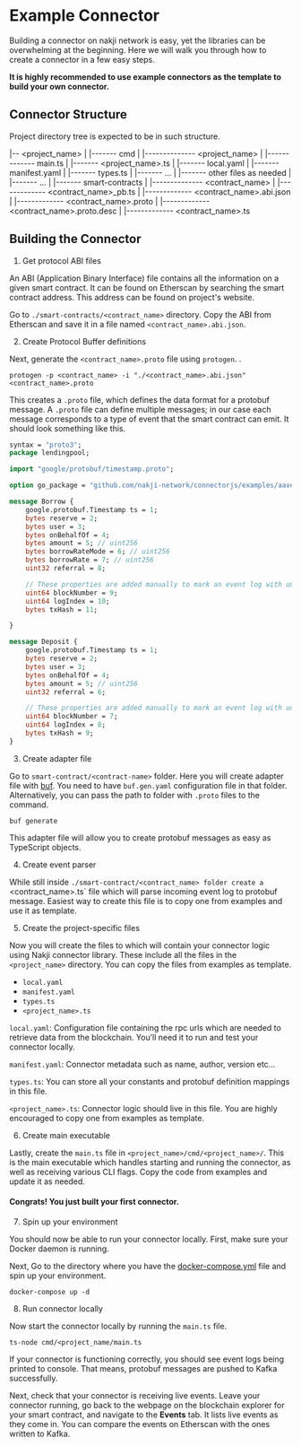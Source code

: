 # Example Connector

Building a connector on nakji network is easy, yet the libraries can be overwhelming at the beginning. Here we will walk you through how to create a connector in a few easy steps.

 **It is highly recommended to use example connectors as the template to build your own connector.**

## Connector Structure

Project directory tree is expected to be in such structure.

|-- <project_name>
|   |------- cmd
|            |-------------- <project_name>
|                             |------------- main.ts
|   |------- <project_name>.ts
|   |------- local.yaml
|   |------- manifest.yaml
|   |------- types.ts
|   |------- ...
|   |------- other files as needed
|   |------- ...
|   |------- smart-contracts
|            |-------------- <contract_name>
|                             |------------- <contract_name>_pb.ts
|                             |------------- <contract_name>.abi.json
|                             |------------- <contract_name>.proto
|                             |------------- <contract_name>.proto.desc
|                             |------------- <contract_name>.ts

## Building the Connector

1. Get protocol ABI files

An ABI (Application Binary Interface) file contains all the information on a given smart contract. It can be found on Etherscan by searching the smart contract address. This address can be found on project's website. 

Go to `./smart-contracts/<contract_name>` directory. Copy the ABI from Etherscan and save it in a file named `<contract_name>.abi.json`.


2. Create Protocol Buffer definitions

Next, generate the `<contract_name>.proto` file using `protogen`.
.

```shell
protogen -p <contract_name> -i "./<contract_name>.abi.json" <contract_name>.proto
```

This creates a `.proto` file, which defines the data format for a protobuf message. A `.proto` file can define multiple messages; in our case each message corresponds to a type of event that the smart contract can emit. It should look something like this.

```protobuf
syntax = "proto3";
package lendingpool;

import "google/protobuf/timestamp.proto";

option go_package = "github.com/nakji-network/connectorjs/examples/aave/lendingpool";

message Borrow {
	google.protobuf.Timestamp ts = 1;
	bytes reserve = 2; 
	bytes user = 3; 
	bytes onBehalfOf = 4; 
	bytes amount = 5; // uint256
	bytes borrowRateMode = 6; // uint256
	bytes borrowRate = 7; // uint256
	uint32 referral = 8; 

    // These properties are added manually to mark an event log with unique identifiers
	uint64 blockNumber = 9;
	uint64 logIndex = 10;
	bytes txHash = 11;

}

message Deposit {
	google.protobuf.Timestamp ts = 1;
	bytes reserve = 2; 
	bytes user = 3; 
	bytes onBehalfOf = 4; 
	bytes amount = 5; // uint256
	uint32 referral = 6; 

    // These properties are added manually to mark an event log with unique identifiers
	uint64 blockNumber = 7;
	uint64 logIndex = 8;
	bytes txHash = 9;
}
```

3. Create adapter file

Go to `smart-contract/<contract-name>` folder. Here you will create adapter file with [buf](https://docs.buf.build/generate/usage#run-generate). You need to have `buf.gen.yaml` configuration file in that folder. Alternatively, you can pass the path to folder with `.proto` files to the command.

```shell
buf generate
```

This adapter file will allow you to create protobuf messages as easy as TypeScript objects.

4. Create event parser

While still inside `./smart-contract/<contract_name> folder create a `<contract_name>.ts` file which will parse incoming event log to protobuf message. Easiest way to create this file is to copy one from examples and use it as template.

5. Create the project-specific files

Now you will create the files to which will contain your connector logic using Nakji connector library. These include all the files in the `<project_name>` directory. You can copy the files from examples as template. 

* `local.yaml`
* `manifest.yaml`
* `types.ts`
* `<project_name>.ts`

`local.yaml`: Configuration file containing the rpc urls which are needed to retrieve data from the
blockchain. You’ll need it to run and test your connector locally.

`manifest.yaml`: Connector metadata such as name, author, version etc… 

`types.ts`: You can store all your constants and protobuf definition mappings in this file. 

`<project_name>.ts`: Connector logic should live in this file. You are highly encouraged to copy one from examples as template. 

6. Create main executable

Lastly, create the `main.ts` file in `<project_name>/cmd/<project_name>/`. This is the main executable which handles starting and running the connector, as well as receiving various CLI flags. Copy the code from examples and update it as needed.

#### Congrats! You just built your first connector.

7. Spin up your environment

You should now be able to run your connector locally. First, make sure your Docker daemon is running. 

Next, Go to the directory where you have the [docker-compose.yml](docker-compose.yml) file and spin up your environment.

```shell
docker-compose up -d
```

8. Run connector locally

Now start the connector locally by running the `main.ts` file.

```shell
ts-node cmd/<project_name/main.ts
```

If your connector is functioning correctly, you should see event logs being printed to console. That means, protobuf messages are pushed to Kafka successfully. 

Next, check that your connector is receiving live events. Leave your connector running, go back to the webpage on the blockchain explorer for your smart contract, and navigate to the **Events** tab. It lists live events as they come in. You can compare the events on Etherscan with the ones written to Kafka.
